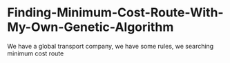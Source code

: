# Finding-Minimum-Cost-Route-With-My-Own-Genetic-Algorithm
We have a global transport company, we have some rules, we searching minimum cost route
